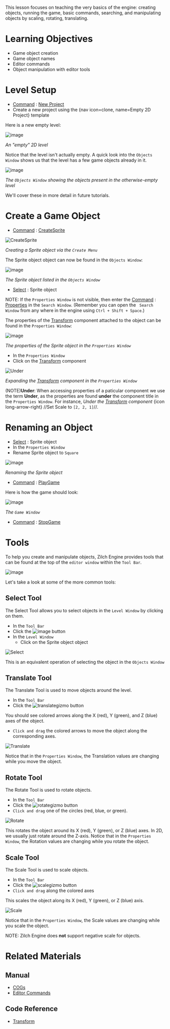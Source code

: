 This lesson focuses on teaching the very basics of the engine: creating objects, running the game, basic commands, searching, and manipulating objects by scaling, rotating, translating.


 # Learning Objectives


 - Game object creation
 - Game object names
 - Editor commands
 - Object manipulation with editor tools


 # Level Setup


- [ Command](../../zilchmanual/editor/editorcommands/commands.md) : [ New Project](../../../code_reference/command_reference.md#newproject)
 - Create a new project using the {nav icon=clone, name=Empty 2D Project} template

Here is a new empty level:


![image](https://raw.githubusercontent.com/ZilchEngine/ZilchFiles/master/doc_files/46948.png)


*An "empty" 2D level*


Notice that the level isn't actually empty. A quick look into the `Objects Window` shows us that the level has a few game objects already in it.



![image](https://raw.githubusercontent.com/ZilchEngine/ZilchFiles/master/doc_files/46947.png)


*The `Objects Window` showing the objects present in the otherwise-empty level*


We'll cover these in more detail in future tutorials.

 # Create a Game Object

- [ Command](../../zilchmanual/editor/editorcommands/commands.md) : [ CreateSprite](../../../code_reference/command_reference.md#createsprite)



![CreateSprite](https://raw.githubusercontent.com/ZilchEngine/ZilchFiles/master/doc_files/46945.gif)


*Creating a Sprite object via the `Create Menu`*


The Sprite object object can now be found in the `Objects Window`:


![image](https://raw.githubusercontent.com/ZilchEngine/ZilchFiles/master/doc_files/46949.png)


*The Sprite object listed in the `Objects Window`*


- [ Select](../../zilchmanual/editor/editorcommands/selectobject.md) : Sprite object

NOTE:
 If the `Properties Window` is not visible, then enter the [Command](../../zilchmanual/editor/editorcommands/commands.md) : [Properties](../../../code_reference/command_reference.md#properties) in the `Search Window`. (Remember you can open the ` Search Window` from any where in the engine using `Ctrl + Shift + Space`.)

The properties of the [Transform](../../../code_reference/class_reference/transform.md) component attached to the object can be found in the `Properties Window`:


![image](https://raw.githubusercontent.com/ZilchEngine/ZilchFiles/master/doc_files/46950.png)


*The properties of the Sprite object in the `Properties Window`*

- In the `Properties Window`
 - Click  on the [Transform](../../../code_reference/class_reference/transform.md) component



![Under](https://raw.githubusercontent.com/ZilchEngine/ZilchFiles/master/doc_files/85621.gif)


*Expanding the [Transform](../../../code_reference/class_reference/transform.md) component in the `Properties Window`*


(NOTE)**Under**: When accessing properties of a paticular component we use the term **Under**, as the properties are found **under** the component title in the `Properties Window`. For instance, *Under the [Transform](../../../code_reference/class_reference/transform.md) component* {icon long-arrow-right} //Set Scale  to `[2, 2, 1]`//.


 #  Renaming an Object


- [ Select](../../zilchmanual/editor/editorcommands/selectobject.md) : Sprite object
- In the `Properties Window`
 - Rename Sprite object to `Square`


![image](https://raw.githubusercontent.com/ZilchEngine/ZilchFiles/master/doc_files/46952.png)


*Renaming the Sprite object*


- [ Command](../../zilchmanual/editor/editorcommands/commands.md) : [ PlayGame](../../../code_reference/command_reference.md#playgame)

Here is how the game should look:


![image](https://raw.githubusercontent.com/ZilchEngine/ZilchFiles/master/doc_files/46336.png)


*The `Game Window`*


- [ Command](../../zilchmanual/editor/editorcommands/commands.md) : [ StopGame](../../../code_reference/command_reference.md#stopgame)


 #  Tools


To help you create and manipulate objects, Zilch Engine provides tools that can be found at the top of the `editor window` within the `Tool Bar`.



![image](https://raw.githubusercontent.com/ZilchEngine/ZilchFiles/master/doc_files/86287.png)


Let's take a look at some of the more common tools:


 ## Select Tool


The Select Tool allows you to select objects in the `Level Window` by clicking on them.

- In the `Tool Bar`
 - Click  the ![image](https://raw.githubusercontent.com/ZilchEngine/ZilchFiles/master/doc_files/86293.png) button
- In the `Level Window`
  - Click  on the Sprite object object



![Select](https://raw.githubusercontent.com/ZilchEngine/ZilchFiles/master/doc_files/86291.gif)


This is an equivalent operation of selecting the object in the `Objects Window`


 ##  Translate Tool


The Translate Tool is used to move objects around the level.

- In the `Tool Bar`
 - Click  the ![translategizmo](https://raw.githubusercontent.com/ZilchEngine/ZilchFiles/master/doc_files/110.png) button

You should see colored arrows along the X (red), Y (green), and Z (blue) axes of the object.

- `Click and drag` the colored arrows to move the object along the corresponding axes.



![Translate](https://raw.githubusercontent.com/ZilchEngine/ZilchFiles/master/doc_files/46953.gif)


Notice that in the `Properties Window`, the Translation  values are changing while you move the object.


 ##  Rotate Tool


The Rotate Tool is used to rotate objects.

- In the `Tool Bar`
 - Click  the ![rotategizmo](https://raw.githubusercontent.com/ZilchEngine/ZilchFiles/master/doc_files/107.png) button
- `Click and drag` one of the circles (red, blue, or green).



![Rotate](https://raw.githubusercontent.com/ZilchEngine/ZilchFiles/master/doc_files/46954.gif)


This rotates the object around its X (red), Y (green), or Z (blue) axes. In 2D, we usually just rotate around the Z-axis. Notice that in the `Properties Window`, the Rotation  values are changing while you rotate the object.



 ##  Scale Tool


The Scale Tool is used to scale objects.

- In the `Tool Bar`
 - Click  the ![scalegizmo](https://raw.githubusercontent.com/ZilchEngine/ZilchFiles/master/doc_files/108.png) button
- `Click and drag` along the colored axes

This scales the object along its X (red), Y (green), or Z (blue) axis.



![Scale](https://raw.githubusercontent.com/ZilchEngine/ZilchFiles/master/doc_files/46955.gif)


Notice that in the `Properties Window`, the Scale  values are changing while you scale the object.

NOTE: Zilch Engine does **not** support negative scale for objects.

 # Related Materials

 ## Manual
- [COGs](../../zilchmanual/architecture/cogs/gameobjectsconcept.md)
- [Editor Commands](../../zilchmanual/editor/editorcommands.md)

 ## Code Reference
- [Transform](../../../code_reference/class_reference/transform.md)
 

 